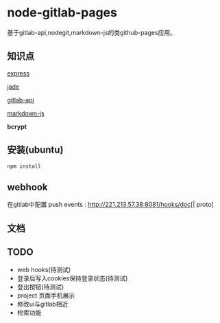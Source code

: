 # node-gitlab-pages

基于gitlab-api,nodegit,markdown-js的类github-pages应用。

## 知识点

[express](http://expressjs.jser.us/)

[jade](http://expressjs.jser.us/jade.html)

[gitlab-api](https://github.com/gitlabhq/gitlabhq/tree/master/doc/api)

[markdown-js](https://github.com/evilstreak/markdown-js)

**bcrypt**

## 安装(ubuntu)

    npm install

## webhook

在gitlab中配置 push events : http://221.213.57.38:8081/hooks/doc[| proto]

## 文档


## TODO

- web hooks(待测试)
- 登录后写入cookies保持登录状态(待测试)
- 登出按钮(待测试)
- project 页面手机展示
- 修改ui与gitlab相近
- 检索功能